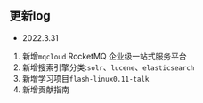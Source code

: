 ## 更新log


- 2022.3.31
1. 新增`mqcloud` RocketMQ 企业级一站式服务平台
2. 新增搜索引擎分类:`solr`、`lucene`、`elasticsearch`
3. 新增学习项目`flash-linux0.11-talk`
4. 新增贡献指南